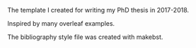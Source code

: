 The template I created for writing my PhD thesis in 2017-2018.

Inspired by many overleaf examples.

The bibliography style file was created with makebst.
